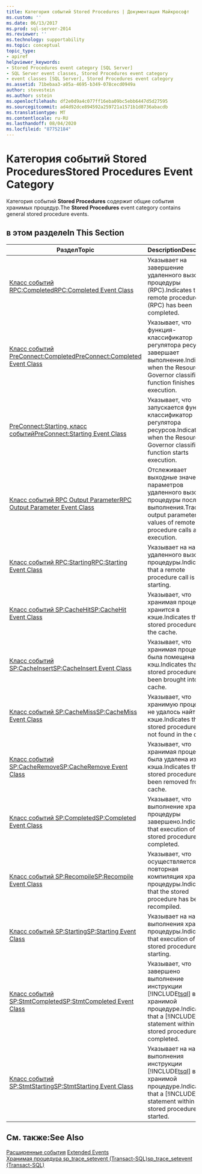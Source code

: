 ```yaml
---
title: Категория событий Stored Procedures | Документация Майкрософт
ms.custom: ''
ms.date: 06/13/2017
ms.prod: sql-server-2014
ms.reviewer: ''
ms.technology: supportability
ms.topic: conceptual
topic_type:
- apiref
helpviewer_keywords:
- Stored Procedures event category [SQL Server]
- SQL Server event classes, Stored Procedures event category
- event classes [SQL Server], Stored Procedures event category
ms.assetid: 71bebaa3-a05a-4695-b349-078cecd0949a
author: stevestein
ms.author: sstein
ms.openlocfilehash: df2e0d9a4c077ff16eba09bc5ebb6447d5d27595
ms.sourcegitcommit: ad4d92dce894592a259721a1571b1d8736abacdb
ms.translationtype: MT
ms.contentlocale: ru-RU
ms.lasthandoff: 08/04/2020
ms.locfileid: "87752184"
---
```

# <a name="stored-procedures-event-category"></a><span data-ttu-id="36c7b-102">Категория событий Stored Procedures</span><span class="sxs-lookup"><span data-stu-id="36c7b-102">Stored Procedures Event Category</span></span>
  <span data-ttu-id="36c7b-103">Категория событий **Stored Procedures** содержит общие события хранимых процедур.</span><span class="sxs-lookup"><span data-stu-id="36c7b-103">The **Stored Procedures** event category contains general stored procedure events.</span></span>  
  
## <a name="in-this-section"></a><span data-ttu-id="36c7b-104">в этом разделе</span><span class="sxs-lookup"><span data-stu-id="36c7b-104">In This Section</span></span>  
  
|<span data-ttu-id="36c7b-105">Раздел</span><span class="sxs-lookup"><span data-stu-id="36c7b-105">Topic</span></span>|<span data-ttu-id="36c7b-106">Description</span><span class="sxs-lookup"><span data-stu-id="36c7b-106">Description</span></span>|  
|-----------|-----------------|  
|[<span data-ttu-id="36c7b-107">Класс событий RPC:Completed</span><span class="sxs-lookup"><span data-stu-id="36c7b-107">RPC:Completed Event Class</span></span>](rpc-completed-event-class.md)|<span data-ttu-id="36c7b-108">Указывает на завершение удаленного вызова процедуры (RPC).</span><span class="sxs-lookup"><span data-stu-id="36c7b-108">Indicates that a remote procedure call (RPC) has been completed.</span></span>|  
|[<span data-ttu-id="36c7b-109">Класс событий PreConnect:Completed</span><span class="sxs-lookup"><span data-stu-id="36c7b-109">PreConnect:Completed Event Class</span></span>](preconnect-completed-event-class.md)|<span data-ttu-id="36c7b-110">Указывает, что функция-классификатор регулятора ресурсов завершает выполнение.</span><span class="sxs-lookup"><span data-stu-id="36c7b-110">Indicates when the Resource Governor classifier function finishes execution.</span></span>|  
|[<span data-ttu-id="36c7b-111">PreConnect:Starting, класс событий</span><span class="sxs-lookup"><span data-stu-id="36c7b-111">PreConnect:Starting Event Class</span></span>](preconnect-starting-event-class.md)|<span data-ttu-id="36c7b-112">Указывает, что запускается функция-классификатор регулятора ресурсов.</span><span class="sxs-lookup"><span data-stu-id="36c7b-112">Indicates when the Resource Governor classifier function starts execution.</span></span>|  
|[<span data-ttu-id="36c7b-113">Класс событий RPC Output Parameter</span><span class="sxs-lookup"><span data-stu-id="36c7b-113">RPC Output Parameter Event Class</span></span>](rpc-output-parameter-event-class.md)|<span data-ttu-id="36c7b-114">Отслеживает выходные значения параметров удаленного вызова процедуры после выполнения.</span><span class="sxs-lookup"><span data-stu-id="36c7b-114">Traces the output parameter values of remote procedure calls after execution.</span></span>|  
|[<span data-ttu-id="36c7b-115">Класс событий RPC:Starting</span><span class="sxs-lookup"><span data-stu-id="36c7b-115">RPC:Starting Event Class</span></span>](rpc-starting-event-class.md)|<span data-ttu-id="36c7b-116">Указывает на начало удаленного вызова процедуры.</span><span class="sxs-lookup"><span data-stu-id="36c7b-116">Indicates that a remote procedure call is starting.</span></span>|  
|[<span data-ttu-id="36c7b-117">Класс событий SP:CacheHit</span><span class="sxs-lookup"><span data-stu-id="36c7b-117">SP:CacheHit Event Class</span></span>](sp-cachehit-event-class.md)|<span data-ttu-id="36c7b-118">Указывает, что хранимая процедура хранится в кэше.</span><span class="sxs-lookup"><span data-stu-id="36c7b-118">Indicates that the stored procedure is in the cache.</span></span>|  
|[<span data-ttu-id="36c7b-119">Класс событий SP:CacheInsert</span><span class="sxs-lookup"><span data-stu-id="36c7b-119">SP:CacheInsert Event Class</span></span>](sp-cacheinsert-event-class.md)|<span data-ttu-id="36c7b-120">Указывает, что хранимая процедура была помещена в кэш.</span><span class="sxs-lookup"><span data-stu-id="36c7b-120">Indicates that the stored procedure has been brought into the cache.</span></span>|  
|[<span data-ttu-id="36c7b-121">Класс событий SP:CacheMiss</span><span class="sxs-lookup"><span data-stu-id="36c7b-121">SP:CacheMiss Event Class</span></span>](sp-cachemiss-event-class.md)|<span data-ttu-id="36c7b-122">Указывает, что хранимую процедуру не удалось найти в кэше.</span><span class="sxs-lookup"><span data-stu-id="36c7b-122">Indicates that the stored procedure was not found in the cache.</span></span>|  
|[<span data-ttu-id="36c7b-123">Класс событий SP:CacheRemove</span><span class="sxs-lookup"><span data-stu-id="36c7b-123">SP:CacheRemove Event Class</span></span>](sp-cacheremove-event-class.md)|<span data-ttu-id="36c7b-124">Указывает, что хранимая процедура была удалена из кэша.</span><span class="sxs-lookup"><span data-stu-id="36c7b-124">Indicates that the stored procedure has been removed from the cache.</span></span>|  
|[<span data-ttu-id="36c7b-125">Класс событий SP:Completed</span><span class="sxs-lookup"><span data-stu-id="36c7b-125">SP:Completed Event Class</span></span>](sp-completed-event-class.md)|<span data-ttu-id="36c7b-126">Указывает, что выполнение хранимой процедуры завершено.</span><span class="sxs-lookup"><span data-stu-id="36c7b-126">Indicates that execution of the stored procedure has completed.</span></span>|  
|[<span data-ttu-id="36c7b-127">Класс событий SP:Recompile</span><span class="sxs-lookup"><span data-stu-id="36c7b-127">SP:Recompile Event Class</span></span>](sp-recompile-event-class.md)|<span data-ttu-id="36c7b-128">Указывает, что осуществляется повторная компиляция хранимой процедуры.</span><span class="sxs-lookup"><span data-stu-id="36c7b-128">Indicates that the stored procedure has been recompiled.</span></span>|  
|[<span data-ttu-id="36c7b-129">Класс событий SP:Starting</span><span class="sxs-lookup"><span data-stu-id="36c7b-129">SP:Starting Event Class</span></span>](sp-starting-event-class.md)|<span data-ttu-id="36c7b-130">Указывает на начало выполнения хранимой процедуры.</span><span class="sxs-lookup"><span data-stu-id="36c7b-130">Indicates that execution of the stored procedure is starting.</span></span>|  
|[<span data-ttu-id="36c7b-131">Класс событий SP:StmtCompleted</span><span class="sxs-lookup"><span data-stu-id="36c7b-131">SP:StmtCompleted Event Class</span></span>](sp-stmtcompleted-event-class.md)|<span data-ttu-id="36c7b-132">Указывает, что завершено выполнение инструкции [!INCLUDE[tsql](../../includes/tsql-md.md)] в хранимой процедуре.</span><span class="sxs-lookup"><span data-stu-id="36c7b-132">Indicates that a [!INCLUDE[tsql](../../includes/tsql-md.md)] statement within a stored procedure has completed.</span></span>|  
|[<span data-ttu-id="36c7b-133">Класс событий SP:StmtStarting</span><span class="sxs-lookup"><span data-stu-id="36c7b-133">SP:StmtStarting Event Class</span></span>](sp-stmtstarting-event-class.md)|<span data-ttu-id="36c7b-134">Указывает на начало выполнения инструкции [!INCLUDE[tsql](../../includes/tsql-md.md)] в хранимой процедуре.</span><span class="sxs-lookup"><span data-stu-id="36c7b-134">Indicates that a [!INCLUDE[tsql](../../includes/tsql-md.md)] statement within a stored procedure has started.</span></span>|  
  
## <a name="see-also"></a><span data-ttu-id="36c7b-135">См. также:</span><span class="sxs-lookup"><span data-stu-id="36c7b-135">See Also</span></span>  
 <span data-ttu-id="36c7b-136">[Расширенные события](../extended-events/extended-events.md) </span><span class="sxs-lookup"><span data-stu-id="36c7b-136">[Extended Events](../extended-events/extended-events.md) </span></span>  
 [<span data-ttu-id="36c7b-137">Хранимая процедура sp_trace_setevent (Transact-SQL)</span><span class="sxs-lookup"><span data-stu-id="36c7b-137">sp_trace_setevent &#40;Transact-SQL&#41;</span></span>](/sql/relational-databases/system-stored-procedures/sp-trace-setevent-transact-sql)  
  
  
